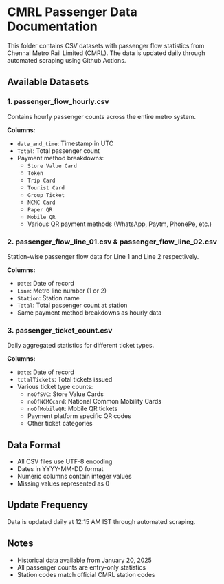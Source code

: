 # CMRL Passenger Data Documentation

This folder contains CSV datasets with passenger flow statistics from Chennai Metro Rail Limited (CMRL). The data is updated daily through automated scraping using Github Actions.

## Available Datasets

### 1. passenger_flow_hourly.csv

Contains hourly passenger counts across the entire metro system.

**Columns:**

- `date_and_time`: Timestamp in UTC
- `Total`: Total passenger count
- Payment method breakdowns:
  - `Store Value Card`
  - `Token`
  - `Trip Card`
  - `Tourist Card`
  - `Group Ticket`
  - `NCMC Card`
  - `Paper QR`
  - `Mobile QR`
  - Various QR payment methods (WhatsApp, Paytm, PhonePe, etc.)

### 2. passenger_flow_line_01.csv & passenger_flow_line_02.csv

Station-wise passenger flow data for Line 1 and Line 2 respectively.

**Columns:**

- `Date`: Date of record
- `Line`: Metro line number (1 or 2)
- `Station`: Station name
- `Total`: Total passenger count at station
- Same payment method breakdowns as hourly data

### 3. passenger_ticket_count.csv

Daily aggregated statistics for different ticket types.

**Columns:**

- `Date`: Date of record
- `totalTickets`: Total tickets issued
- Various ticket type counts:
  - `noOfSVC`: Store Value Cards
  - `noOfNCMCcard`: National Common Mobility Cards
  - `noOfMobileQR`: Mobile QR tickets
  - Payment platform specific QR codes
  - Other ticket categories

## Data Format

- All CSV files use UTF-8 encoding
- Dates in YYYY-MM-DD format
- Numeric columns contain integer values
- Missing values represented as 0

## Update Frequency

Data is updated daily at 12:15 AM IST through automated scraping.

## Notes

- Historical data available from January 20, 2025
- All passenger counts are entry-only statistics
- Station codes match official CMRL station codes
